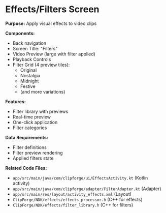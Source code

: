 # Effects/Filters Screen

**Purpose:** Apply visual effects to video clips

**Components:**
- Back navigation
- Screen Title: "Filters"
- Video Preview (large with filter applied)
- Playback Controls
- Filter Grid (4 preview tiles):
  - Original
  - Nostalgia
  - Midnight
  - Festive
  - (and more variations)

**Features:**
- Filter library with previews
- Real-time preview
- One-click application
- Filter categories

**Data Requirements:**
- Filter definitions
- Filter preview rendering
- Applied filters state

**Related Code Files:**
- `app/src/main/java/com/clipforge/ui/EffectsActivity.kt` (Kotlin activity)
- `app/src/main/java/com/clipforge/adapter/FilterAdapter.kt` (Adapter)
- `app/src/main/res/layout/activity_effects.xml` (Layout)
- `ClipForge/NDK/effects/effects_processor.h` (C++ for effects)
- `ClipForge/NDK/effects/filter_library.h` (C++ for filters)
